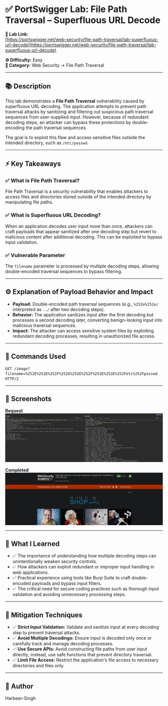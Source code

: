 # ✅ PortSwigger Lab: File Path Traversal – Superfluous URL Decode

**🔗 Lab Link:**  
[https://portswigger.net/web-security/file-path-traversal/lab-superfluous-url-decode](https://portswigger.net/web-security/file-path-traversal/lab-superfluous-url-decode)

**⚙️ Difficulty:** Easy  
**📂 Category:** Web Security → File Path Traversal

---

## 📚 Description

This lab demonstrates a **File Path Traversal** vulnerability caused by superfluous URL decoding. The application attempts to prevent path traversal attacks by sanitizing and filtering out suspicious path traversal sequences from user-supplied input. However, because of redundant decoding steps, an attacker can bypass these protections by double-encoding the path traversal sequences.

The goal is to exploit this flaw and access sensitive files outside the intended directory, such as `/etc/passwd`.

---

## ⚡ Key Takeaways

### ✅ What is File Path Traversal?  
File Path Traversal is a security vulnerability that enables attackers to access files and directories stored outside of the intended directory by manipulating file paths.

### ✅ What is Superfluous URL Decoding?  
When an application decodes user input more than once, attackers can craft payloads that appear sanitized after one decoding step but revert to malicious content after additional decoding. This can be exploited to bypass input validation.

### ✅ Vulnerable Parameter  
The `filename` parameter is processed by multiple decoding steps, allowing double-encoded traversal sequences to bypass filtering.

---

## ⚙️ Explanation of Payload Behavior and Impact

- **Payload:** Double-encoded path traversal sequences (e.g., `%252e%252e/` interpreted as `../` after two decoding steps).  
- **Behavior:** The application sanitizes input after the first decoding but processes a second decoding later, converting benign-looking input into malicious traversal sequences.  
- **Impact:** The attacker can access sensitive system files by exploiting redundant decoding processes, resulting in unauthorized file access.

---

## 🧱 Commands Used

```http
GET /image?filename=%252E%252E%252F%252E%252E%252F%252E%252E%252Fetc%252Fpasswd HTTP/2
```

---

## 📸 Screenshots

**Request**  
![Intercepted Request](https://github.com/Harbeer-Singh/Portswigger-Labs/blob/main/PATH%20TRAVERSAL/LAB-4/images/1.png)

**Completed**  
![Response](https://github.com/Harbeer-Singh/Portswigger-Labs/blob/main/PATH%20TRAVERSAL/LAB-4/images/2.png)



---

## 📝 What I Learned

- ✅ The importance of understanding how multiple decoding steps can unintentionally weaken security controls.  
- ✅ How attackers can exploit redundant or improper input handling in web applications.  
- ✅ Practical experience using tools like Burp Suite to craft double-encoded payloads and bypass input filters.  
- ✅ The critical need for secure coding practices such as thorough input validation and avoiding unnecessary processing steps.

---

## 🔐 Mitigation Techniques

- ✅ **Strict Input Validation:** Validate and sanitize input at every decoding step to prevent traversal attacks.  
- ✅ **Avoid Multiple Decodings:** Ensure input is decoded only once or carefully track and manage decoding processes.  
- ✅ **Use Secure APIs:** Avoid constructing file paths from user input directly; instead, use safe functions that prevent directory traversal.  
- ✅ **Limit File Access:** Restrict the application's file access to necessary directories and files only.

---

## 👤 Author

Harbeer-Singh
```
